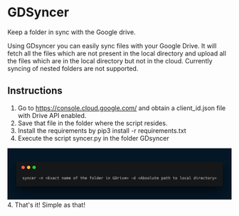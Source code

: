 # GDSyncer
Keep a folder in sync with the Google drive.

Using GDsyncer you can easily sync files with your Google Drive. It will fetch all the files which are not present in the local directory and upload all the files which are in the local directory but not in the cloud. Currently syncing of nested folders are not supported. 

## Instructions
1. Go to https://console.cloud.google.com/ and obtain a client_id.json file with Drive API enabled.
2. Save that file in the folder where the script resides.
3. Install the requirements by pip3 install -r requirements.txt
4. Execute the script syncer.py in the folder GDsyncer

![terminal](screenshot.png)
4. That's it! Simple as that!


